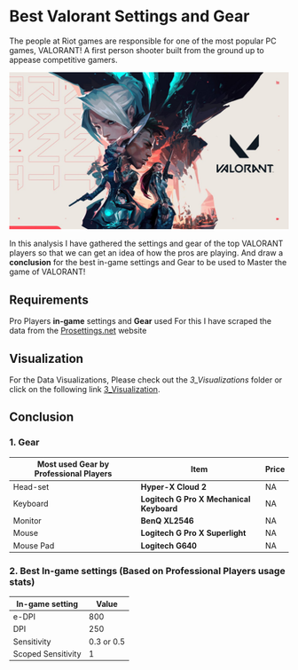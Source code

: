 # Best Valorant Settings and Gear
The people at Riot games are responsible for one of the most popular PC games, VALORANT! A first person shooter built from the ground up to appease competitive gamers.

![valorant-logo](3_Visualization/valorant-logo.png)

In this analysis I have gathered the settings and gear of the top VALORANT players so that we  can get an idea of how the pros are playing. And draw a **conclusion** for the best in-game settings and Gear to be used to Master the game of VALORANT!

## Requirements

Pro Players **in-game** settings and **Gear** used
For this I have scraped the data from the [Prosettings.net]("https://prosettings.net/valorant-pro-settings-gear-list/") website

## Visualization

For the Data Visualizations, Please check out the *3_Visualizations* folder or click on the following link [3_Visualization]("https://github.com/ParyaniSagar/Perfect-Gear-Settings-for-FPS-Gaming/tree/main/3_Visualization").

## Conclusion

### 1. Gear

| Most used Gear by Professional Players | Item                                     | Price |
|----------------------------------------|------------------------------------------|-------|
| Head-set                               | **Hyper-X Cloud 2**                      | NA    |
| Keyboard                               | **Logitech G Pro X Mechanical Keyboard** | NA    |
| Monitor                                | **BenQ XL2546**                          | NA    |
| Mouse                                  | **Logitech G Pro X Superlight**          | NA    |
| Mouse Pad                              | **Logitech G640**                        | NA    |

### 2. Best In-game settings (Based on Professional Players usage stats)

| In-game setting  | Value      | 
|------------------|------------|
|e-DPI             | 800        |
|DPI               | 250        |
|Sensitivity       | 0.3 or 0.5 |
|Scoped Sensitivity| 1          |

